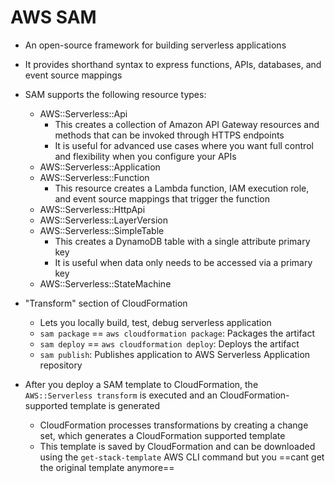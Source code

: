 # AWS SAM

- An open-source framework for building serverless applications

- It provides shorthand syntax to express functions, APIs, databases, and event source mappings

- SAM supports the following resource types:

	- AWS::Serverless::Api
		- This creates a collection of Amazon API Gateway resources and methods that can be invoked through HTTPS endpoints
		- It is useful for advanced use cases where you want full control and flexibility when you configure your APIs
	- AWS::Serverless::Application
	- AWS::Serverless::Function
		- This resource creates a Lambda function, IAM execution role, and event source mappings that trigger the function
	- AWS::Serverless::HttpApi
	- AWS::Serverless::LayerVersion
	- AWS::Serverless::SimpleTable
		- This creates a DynamoDB table with a single attribute primary key
		- It is useful when data only needs to be accessed via a primary key
	- AWS::Serverless::StateMachine

- "Transform" section of CloudFormation
	- Lets you locally build, test, debug serverless application
	- `sam package` == `aws cloudformation package`: Packages the artifact
	- `sam deploy` == `aws cloudformation deploy`: Deploys the artifact
	- `sam publish`: Publishes application to AWS Serverless Application repository

- After you deploy a SAM template to  CloudFormation, the `AWS::Serverless transform` is executed and an CloudFormation-supported template is generated
	- CloudFormation processes transformations by creating a change set, which generates a CloudFormation supported template
	- This template is saved by CloudFormation and can be downloaded using the `get-stack-template` AWS CLI command but you ==cant get the original template anymore==